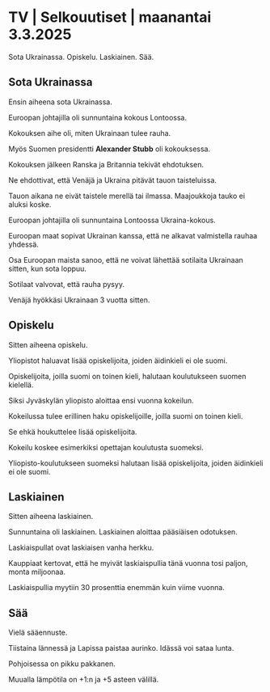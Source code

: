 # TV \| Selkouutiset \| maanantai 3.3.2025

Sota Ukrainassa. Opiskelu. Laskiainen. Sää.

## Sota Ukrainassa

Ensin aiheena sota Ukrainassa.

Euroopan johtajilla oli sunnuntaina kokous Lontoossa.

Kokouksen aihe oli, miten Ukrainaan tulee rauha.

Myös Suomen presidentti **Alexander Stubb** oli kokouksessa.

Kokouksen jälkeen Ranska ja Britannia tekivät ehdotuksen.

Ne ehdottivat, että Venäjä ja Ukraina pitävät tauon taisteluissa.

Tauon aikana ne eivät taistele merellä tai ilmassa. Maajoukkoja tauko ei aluksi koske.

Euroopan johtajilla oli sunnuntaina Lontoossa Ukraina-kokous.

Euroopan maat sopivat Ukrainan kanssa, että ne alkavat valmistella rauhaa yhdessä.

Osa Euroopan maista sanoo, että ne voivat lähettää sotilaita Ukrainaan sitten, kun sota loppuu.

Sotilaat valvovat, että rauha pysyy.

Venäjä hyökkäsi Ukrainaan 3 vuotta sitten.

## Opiskelu

Sitten aiheena opiskelu.

Yliopistot haluavat lisää opiskelijoita, joiden äidinkieli ei ole suomi.

Opiskelijoita, joilla suomi on toinen kieli, halutaan koulutukseen suomen kielellä.

Siksi Jyväskylän yliopisto aloittaa ensi vuonna kokeilun.

Kokeilussa tulee erillinen haku opiskelijoille, joilla suomi on toinen kieli.

Se ehkä houkuttelee lisää opiskelijoita.

Kokeilu koskee esimerkiksi opettajan koulutusta suomeksi.

Yliopisto-koulutukseen suomeksi halutaan lisää opiskelijoita, joiden äidinkieli ei ole suomi.

## Laskiainen

Sitten aiheena laskiainen.

Sunnuntaina oli laskiainen. Laskiainen aloittaa pääsiäisen odotuksen.

Laskiaispullat ovat laskiaisen vanha herkku.

Kauppiaat kertovat, että he myivät laskiaispullia tänä vuonna tosi paljon, monta miljoonaa.

Laskiaispullia myytiin 30 prosenttia enemmän kuin viime vuonna.

## Sää

Vielä sääennuste.

Tiistaina lännessä ja Lapissa paistaa aurinko. Idässä voi sataa lunta.

Pohjoisessa on pikku pakkanen.

Muualla lämpötila on +1:n ja +5 asteen välillä.

